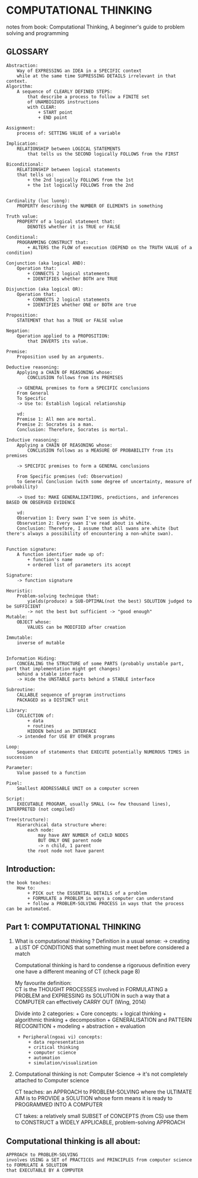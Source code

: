 # COMPUTATIONAL THINKING
notes from book: Computational Thinking, A beginner's guide to problem solving and programming

## GLOSSARY 
    Abstraction: 
        Way of EXPRESSING an IDEA in a SPECIFIC context 
        while at the same time SUPRESSING DETAILS irrelevant in that context.
    Algorithm: 
        A sequence of CLEARLY DEFINED STEPS:
            that describe a process to follow a FINITE set 
            of UNAMBIGIUOS instructions
            with CLEAR:
                + START point
                + END point

    Assignment: 
        process of: SETTING VALUE of a variable 

    Implication: 
        RELATIONSHIP between LOGICAL STATEMENTS
            that tells us the SECOND logically FOLLOWS from the FIRST 

    Biconditional: 
        RELATIONSHIP between logical statements 
        that tells us: 
            + the 2nd logically FOLLOWS from the 1st 
            + the 1st logically FOLLOWS from the 2nd 


    Cardinality (luc luong):
        PROPERTY describing the NUMBER OF ELEMENTS in something

    Truth value: 
        PROPERTY of a logical statement that: 
            DENOTES whether it is TRUE or FALSE
            
    Conditional:
        PROGRAMMING CONSTRUCT that:
            + ALTERS the FLOW of execution (DEPEND on the TRUTH VALUE of a condition)

    Conjunction (aka logical AND):
        Operation that:
            + CONNECTS 2 logical statements 
            + IDENTIFIES whether BOTH are TRUE 

    Disjunction (aka logical OR): 
        Operation that:
            + CONNECTS 2 logical statements 
            + IDENTIFIES whether ONE or BOTH are true

    Proposition: 
        STATEMENT that has a TRUE or FALSE value 

    Negation: 
        Operation applied to a PROPOSITION:
            that INVERTS its value.

    Premise: 
        Proposition used by an arguments.

    Deductive reasoning: 
        Applying a CHAIN OF REASONING whose: 
            CONCLUSION follows from its PREMISES

        -> GENERAL premises to form a SPECIFIC conclusions
        From General
        To Specific 
        -> Use to: Establish logical relationship

        vd: 
        Premise 1: All men are mortal.
        Premise 2: Socrates is a man.
        Conclusion: Therefore, Socrates is mortal.

    Inductive reasoning: 
        Applying a CHAIN OF REASONING whose: 
            CONCLUSION follows as a MEASURE OF PROBABILITY from its premises

        -> SPECIFIC premises to form a GENERAL conclusions 

        From Specific premises (vd: Observation)
        to General Conclusion (with some degree of uncertainty, measure of probability)

        -> Used to: MAKE GENERALIZATIONS, predictions, and inferences BASED ON OBSERVED EVIDENCE

        vd: 
        Observation 1: Every swan I've seen is white.
        Observation 2: Every swan I've read about is white.
        Conclusion: Therefore, I assume that all swans are white (but there's always a possibility of encountering a non-white swan).


    Function signature: 
        A function identifier made up of: 
            + function's name
            + ordered list of parameters its accept 

    Signature: 
        -> function signature 

    Heuristic: 
        Problem-solving technique that: 
            yields(produce) a SUB-OPTIMAL(not the best) SOLUTION judged to be SUFFICIENT
            -> not the best but sufficient -> "good enough"
    Mutable: 
        OBJECT whose: 
            VALUES can be MODIFIED after creation

    Immutable: 
        inverse of mutable


    Information Hiding: 
        CONCEALING the STRUCTURE of some PARTS (probably unstable part, part that implementation might get changes)
        behind a stable interface
        -> Hide the UNSTABLE parts behind a STABLE interface

    Subroutine: 
        CALLABLE sequence of program instructions
        PACKAGED as a DISTINCT unit 

    Library: 
        COLLECTION of: 
            + data 
            + routines 
            HIDDEN behind an INTERFACE 
        -> intended for USE BY OTHER programs 

    Loop: 
        Sequence of statements that EXECUTE potentially NUMEROUS TIMES in succession
    
    Parameter:
        Value passed to a function

    Pixel: 
        Smallest ADDRESSABLE UNIT on a computer screen 

    Script:
        EXECUTABLE PROGRAM, usually SMALL (<= few thousand lines), INTERPRETED (not compiled)

    Tree(structure): 
        Hierarchical data structure where: 
            each node:
                may have ANY NUMBER of CHILD NODES
                BUT ONLY ONE parent node 
                -> n child, 1 parent 
            the root node not have parent 

## Introduction: 
    the book teaches: 
        How to: 
            + PICK out the ESSENTIAL DETAILS of a problem
            + FORMULATE a PROBLEM in ways a computer can understand 
            + follow a PROBLEM-SOLVING PROCESS in ways that the process can be automated.

## Part 1: COMPUTATIONAL THINKING
1. What is computational thinking ? 
    Definition in a usual sense: 
        -> creating a LIST OF CONDITIONS that something must meet before considered a match 

    Computational thinking is hard to condense a rigoruous definition 
        every one have a different meaning of CT (check page 8)

    My favourite definition:   
        CT is the THOUGHT PROCESSES
        involved in FORMULATING a PROBLEM 
        and EXPRESSING its SOLUTION 
        in such a way that a COMPUTER can effectively CARRY OUT 
        (Wing, 2014)

    Divide into 2 categories: 
        + Core concepts: 
            + logical thinking
            + algorithmic thinking
            + decomposition
            + GENERALISATION and PATTERN RECOGNITION 
            + modeling 
            + abstraction
            + evaluation

        + Peripheral(ngoai vi) concepts: 
            + data representation 
            + critical thinking
            + computer science 
            + automation
            + simulation/visualization

2. Computational thinking is not: 
    Computer Science 
        -> it's not completely attached to Computer science 

    CT teaches:
        an APPROACH to PROBLEM-SOLVING 
        where the ULTIMATE AIM is to 
        PROVIDE a SOLUTION 
        whose form means it is ready to PROGRAMMED INTO A COMPUTER 

    CT takes: 
        a relatively small SUBSET of CONCEPTS (from CS)
        use them to CONSTRUCT a WIDELY APPLICABLE, problem-solving APPROACH

## Computational thinking is all about:
    APPROACH to PROBLEM-SOLVING 
    involves USING a SET of PRACTICES and PRINCIPLES from computer science 
    to FORMULATE A SOLUTION 
    that EXECUTABLE BY A COMPUTER 
